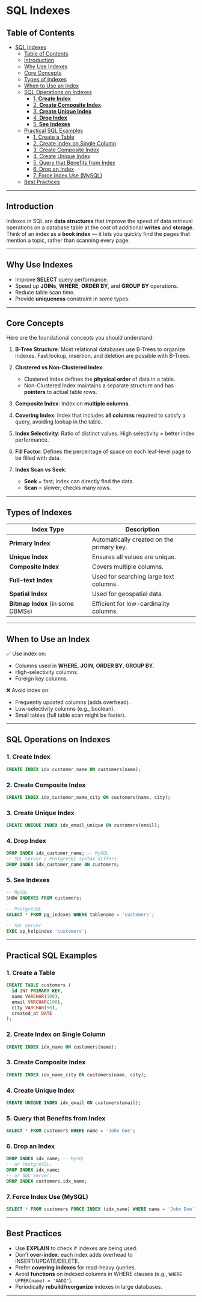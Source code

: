 # SQL Indexes

## Table of Contents

- [SQL Indexes](#sql-indexes)
  - [Table of Contents](#table-of-contents)
  - [Introduction](#introduction)
  - [Why Use Indexes](#why-use-indexes)
  - [Core Concepts](#core-concepts)
  - [Types of Indexes](#types-of-indexes)
  - [When to Use an Index](#when-to-use-an-index)
  - [SQL Operations on Indexes](#sql-operations-on-indexes)
    - [1. **Create Index**](#1-create-index)
    - [2. **Create Composite Index**](#2-create-composite-index)
    - [3. **Create Unique Index**](#3-create-unique-index)
    - [4. **Drop Index**](#4-drop-index)
    - [5. **See Indexes**](#5-see-indexes)
  - [Practical SQL Examples](#practical-sql-examples)
    - [1. Create a Table](#1-create-a-table)
    - [2. Create Index on Single Column](#2-create-index-on-single-column)
    - [3. Create Composite Index](#3-create-composite-index)
    - [4. Create Unique Index](#4-create-unique-index)
    - [5. Query that Benefits from Index](#5-query-that-benefits-from-index)
    - [6. Drop an Index](#6-drop-an-index)
    - [7. Force Index Use (MySQL)](#7-force-index-use-mysql)
  - [Best Practices](#best-practices)

---

## Introduction

Indexes in SQL are **data structures** that improve the speed of data retrieval operations on a database table at the cost of additional **writes** and **storage**. Think of an index as a **book index** — it lets you quickly find the pages that mention a topic, rather than scanning every page.

---

## Why Use Indexes

- Improve **SELECT** query performance.
- Speed up **JOINs**, **WHERE**, **ORDER BY**, and **GROUP BY** operations.
- Reduce table scan time.
- Provide **uniqueness** constraint in some types.

---

## Core Concepts

Here are the foundational concepts you should understand:

1. **B-Tree Structure**: Most relational databases use B-Trees to organize indexes. Fast lookup, insertion, and deletion are possible with B-Trees.
2. **Clustered vs Non-Clustered Index**:

   - Clustered Index defines the **physical order** of data in a table.
   - Non-Clustered Index maintains a separate structure and has **pointers** to actual table rows.

3. **Composite Index**: Index on **multiple columns**.
4. **Covering Index**: Index that includes **all columns** required to satisfy a query, avoiding lookup in the table.
5. **Index Selectivity**: Ratio of distinct values. High selectivity = better index performance.
6. **Fill Factor**: Defines the percentage of space on each leaf-level page to be filled with data.
7. **Index Scan vs Seek**:

   - **Seek** = fast; index can directly find the data.
   - **Scan** = slower; checks many rows.

---

## Types of Indexes

| Index Type                       | Description                               |
| -------------------------------- | ----------------------------------------- |
| **Primary Index**                | Automatically created on the primary key. |
| **Unique Index**                 | Ensures all values are unique.            |
| **Composite Index**              | Covers multiple columns.                  |
| **Full-text Index**              | Used for searching large text columns.    |
| **Spatial Index**                | Used for geospatial data.                 |
| **Bitmap Index** (in some DBMSs) | Efficient for low-cardinality columns.    |

---

## When to Use an Index

✅ Use index on:

- Columns used in **WHERE**, **JOIN**, **ORDER BY**, **GROUP BY**.
- High-selectivity columns.
- Foreign key columns.

❌ Avoid index on:

- Frequently updated columns (adds overhead).
- Low-selectivity columns (e.g., boolean).
- Small tables (full table scan might be faster).

---

## SQL Operations on Indexes

### 1. **Create Index**

```sql
CREATE INDEX idx_customer_name ON customers(name);
```

### 2. **Create Composite Index**

```sql
CREATE INDEX idx_customer_name_city ON customers(name, city);
```

### 3. **Create Unique Index**

```sql
CREATE UNIQUE INDEX idx_email_unique ON customers(email);
```

### 4. **Drop Index**

```sql
DROP INDEX idx_customer_name; -- MySQL
-- SQL Server / PostgreSQL syntax differs:
DROP INDEX idx_customer_name ON customers;
```

### 5. **See Indexes**

```sql
-- MySQL
SHOW INDEXES FROM customers;

-- PostgreSQL
SELECT * FROM pg_indexes WHERE tablename = 'customers';

-- SQL Server
EXEC sp_helpindex 'customers';
```

---

## Practical SQL Examples

### 1. Create a Table

```sql
CREATE TABLE customers (
  id INT PRIMARY KEY,
  name VARCHAR(100),
  email VARCHAR(100),
  city VARCHAR(50),
  created_at DATE
);
```

### 2. Create Index on Single Column

```sql
CREATE INDEX idx_name ON customers(name);
```

### 3. Create Composite Index

```sql
CREATE INDEX idx_name_city ON customers(name, city);
```

### 4. Create Unique Index

```sql
CREATE UNIQUE INDEX idx_email ON customers(email);
```

### 5. Query that Benefits from Index

```sql
SELECT * FROM customers WHERE name = 'John Doe';
```

### 6. Drop an Index

```sql
DROP INDEX idx_name; -- MySQL
-- or PostgreSQL:
DROP INDEX idx_name;
-- or SQL Server:
DROP INDEX customers.idx_name;
```

### 7. Force Index Use (MySQL)

```sql
SELECT * FROM customers FORCE INDEX (idx_name) WHERE name = 'John Doe';
```

---

## Best Practices

- Use **EXPLAIN** to check if indexes are being used.
- Don’t **over-index**: each index adds overhead to INSERT/UPDATE/DELETE.
- Prefer **covering indexes** for read-heavy queries.
- Avoid **functions** on indexed columns in WHERE clauses (e.g., `WHERE UPPER(name) = 'AADI'`).
- Periodically **rebuild/reorganize** indexes in large databases.

---
